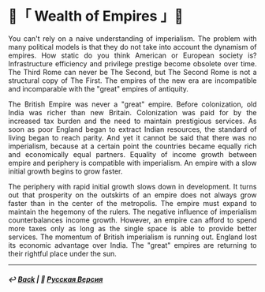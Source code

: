 # 👑「 Wealth of Empires 」👑

<p align="justify">You can't rely on a naive understanding of imperialism. The problem with many political models is that they do not take into account the dynamism of empires. How static do you think American or European society is? Infrastructure efficiency and privilege prestige become obsolete over time. The Third Rome can never be The Second, but The Second Rome is not a structural copy of The First. The empires of the new era are incompatible and incomparable with the "great" empires of antiquity.</p>

<p align="justify">The British Empire was never a "great" empire. Before colonization, old India was richer than new Britain. Colonization was paid for by the increased tax burden and the need to maintain prestigious services. As soon as poor England began to extract Indian resources, the standard of living began to reach parity. And yet it cannot be said that there was no imperialism, because at a certain point the countries became equally rich and economically equal partners. Equality of income growth between empire and periphery is compatible with imperialism. An empire with a slow initial growth begins to grow faster.</p>

<p align="justify">The periphery with rapid initial growth slows down in development. It turns out that prosperity on the outskirts of an empire does not always grow faster than in the center of the metropolis. The empire must expand to maintain the hegemony of the rulers. The negative influence of imperialism counterbalances income growth. However, an empire can afford to spend more taxes only as long as the single space is able to provide better services. The momentum of British imperialism is running out. England lost its economic advantage over India. The "great" empires are returning to their rightful place under the sun.</p>

***

##### ↩️ [Back](index.md) | 🌻 [Русская Версия](wealth_of_empires-2.md)

